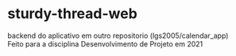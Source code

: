 # sturdy-thread-web

backend do aplicativo em outro repositorio (lgs2005/calendar_app)
<br/>
Feito para a disciplina Desenvolvimento de Projeto em 2021
